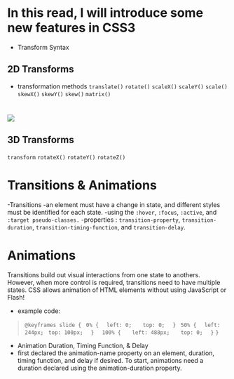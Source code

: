 # In this read, I will introduce some new features in CSS3
- Transform Syntax
## 2D Transforms
- transformation methods
`translate()`
`rotate()`
`scaleX()`
`scaleY()`
`scale()`
`skewX()`
`skewY()`
`skew()`
`matrix()`
# ![](https://tipsmake.com/data/images/3d-transform-in-css-picture-1-jtznOkrOW.jpg)
## 3D Transforms
`transform`
`rotateX()`
`rotateY()`
`rotateZ()`

# Transitions & Animations
-Transitions
-an element must have a change in state, and different styles must be identified for each state. 
-using the `:hover`, `:focus`, `:active`, and `:target pseudo-classes.`
-properties : `transition-property`, `transition-duration`, `transition-timing-function`, and `transition-delay`. 

# Animations
Transitions build out visual interactions from one state to anothers. However, when more control is required, transitions need to have multiple states. 
CSS allows animation of HTML elements without using JavaScript or Flash!
- example code:
> ` @keyframes slide { `
> ` 0% {`
> `  left: 0;`
> `   top: 0;`
>`  }`
>` 50% {`
>  `  left: 244px;`
>  ` top: 100px;`
>`  }`
>`  100% {`
>`   left: 488px;`
> `   top: 0;`
>`  }`
> `}`
- Animation Duration, Timing Function, & Delay
- first declared the  animation-name property on an element,
duration, timing function, and delay if desired. To start, animations need a duration declared using the animation-duration property. 
